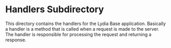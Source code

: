 # Handlers Subdirectory

This directory contains the handlers for the Lydia Base application. 
Basically a handler is a method that is called when a request is made to the server. The handler is responsible for processing the request and returning a response.